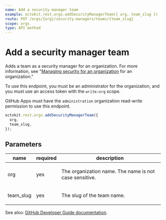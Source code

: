 ```yaml
---
name: Add a security manager team
example: octokit.rest.orgs.addSecurityManagerTeam({ org, team_slug })
route: PUT /orgs/{org}/security-managers/teams/{team_slug}
scope: orgs
type: API method
---
```


# Add a security manager team

Adds a team as a security manager for an organization. For more information, see "[Managing security for an organization](https://docs.github.com/organizations/managing-peoples-access-to-your-organization-with-roles/managing-security-managers-in-your-organization) for an organization."

To use this endpoint, you must be an administrator for the organization, and you must use an access token with the `write:org` scope.

GitHub Apps must have the `administration` organization read-write permission to use this endpoint.

```js
octokit.rest.orgs.addSecurityManagerTeam({
  org,
  team_slug,
});
```

## Parameters

<table>
  <thead>
    <tr>
      <th>name</th>
      <th>required</th>
      <th>description</th>
    </tr>
  </thead>
  <tbody>
    <tr><td>org</td><td>yes</td><td>

The organization name. The name is not case sensitive.

</td></tr>
<tr><td>team_slug</td><td>yes</td><td>

The slug of the team name.

</td></tr>
  </tbody>
</table>

See also: [GitHub Developer Guide documentation](https://docs.github.com/rest/orgs/security-managers#add-a-security-manager-team).
